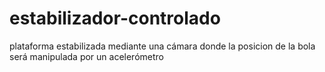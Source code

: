 # estabilizador-controlado
plataforma estabilizada mediante una cámara donde la posicion de la bola será manipulada por un acelerómetro
